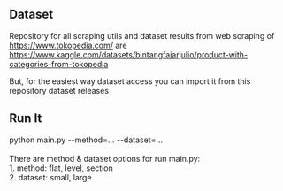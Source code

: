 ## Dataset
Repository for all scraping utils and dataset results from web scraping of https://www.tokopedia.com/ are https://www.kaggle.com/datasets/bintangfajarjulio/product-with-categories-from-tokopedia

But, for the easiest way dataset access you can import it from this repository dataset releases
## Run It
python main.py --method=... --dataset=...</br></br>There are method & dataset options for run main.py:</br>1. method: flat, level, section</br>2. dataset: small, large
